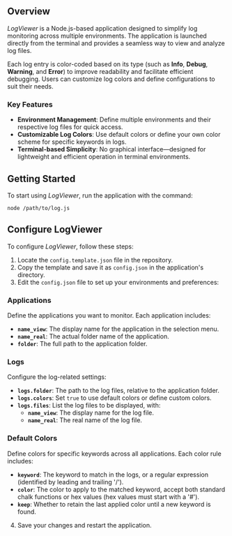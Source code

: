 ## Overview

*LogViewer* is a Node.js-based application designed to simplify log monitoring across multiple environments. The application is launched directly from the terminal and provides a seamless way to view and analyze log files. 

Each log entry is color-coded based on its type (such as **Info**, **Debug**, **Warning**, and **Error**) to improve readability and facilitate efficient debugging. Users can customize log colors and define configurations to suit their needs.

### Key Features
- **Environment Management**: Define multiple environments and their respective log files for quick access.
- **Customizable Log Colors**: Use default colors or define your own color scheme for specific keywords in logs.
- **Terminal-based Simplicity**: No graphical interface—designed for lightweight and efficient operation in terminal environments.

## Getting Started
To start using *LogViewer*, run the application with the command:
```
node /path/to/log.js
```

## Configure LogViewer


To configure *LogViewer*, follow these steps:

1. Locate the `config.template.json` file in the repository.
2. Copy the template and save it as `config.json` in the application's directory.
3. Edit the `config.json` file to set up your environments and preferences:

### Applications
Define the applications you want to monitor. Each application includes:
- **`name_view`**: The display name for the application in the selection menu.
- **`name_real`**: The actual folder name of the application.
- **`folder`**: The full path to the application folder.

### Logs
Configure the log-related settings:
- **`logs.folder`**: The path to the log files, relative to the application folder.
- **`logs.colors`**: Set `true` to use default colors or define custom colors.
- **`logs.files`**: List the log files to be displayed, with:
  - **`name_view`**: The display name for the log file.
  - **`name_real`**: The real name of the log file.

### Default Colors
Define colors for specific keywords across all applications. Each color rule includes:
- **`keyword`**: The keyword to match in the logs, or a regular expression (identified by leading and trailing '/').
- **`color`**: The color to apply to the matched keyword, accept both standard chalk functions or hex values (hex values must start with a '#').
- **`keep`**: Whether to retain the last applied color until a new keyword is found.

4. Save your changes and restart the application.